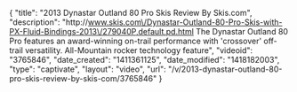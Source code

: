 {
    "title": "2013 Dynastar Outland 80 Pro Skis Review By Skis.com",
    "description": "http:\/\/www.skis.com\/Dynastar-Outland-80-Pro-Skis-with-PX-Fluid-Bindings-2013\/279040P,default,pd.html  The Dynastar Outland 80 Pro features an award-winning on-trail performance with 'crossover' off-trail versatility. All-Mountain rocker technology feature",
    "videoid": "3765846",
    "date_created": "1411361125",
    "date_modified": "1418182003",
    "type": "captivate",
    "layout": "video",
    "url": "\/v\/2013-dynastar-outland-80-pro-skis-review-by-skis-com\/3765846"
}